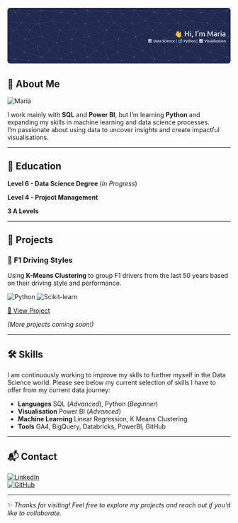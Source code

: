 <p align="center">
  <img src="images/header.png" alt="Banner" style="width:100%; max-height:200px; object-fit:cover;">
</p>

## 👋 About Me
<p align="left">
  <img src="images/myself.png" alt="Maria" width="100"/>
</p>

I work mainly with **SQL** and **Power BI**, but I’m learning **Python** and expanding my skills in machine learning and data science processes.  
I’m passionate about using data to uncover insights and create impactful visualisations.  

---
## 📖 Education

**Level 6 - Data Science Degree** (*In Progress*)

**Level 4 - Project Management** 

**3 A Levels**

---

## 📂 Projects

### 🏁 F1 Driving Styles
Using **K-Means Clustering** to group F1 drivers from the last 50 years based on their driving style and performance.  

![Python](https://img.shields.io/badge/Python-blue?logo=python&logoColor=white)
![Scikit-learn](https://img.shields.io/badge/Scikit--Learn-F7931E?logo=scikit-learn&logoColor=white)  

[🔗 View Project](https://github.com/yourusername/f1-driving-styles)

*(More projects coming soon!)*

---

## 🛠 Skills

I am continuously working to improve my sklls to further myself in the Data Science world. Please see below my current selection of skills I have to offer from my current data journey:

- **Languages** SQL (*Advanced*), Python (*Beginner*)
- **Visualisation** Power BI (*Advanced*)
- **Machine Learning** Linear Regression, K Means Clustering
- **Tools** GA4, BigQuery, Databricks, PowerBI, GitHub

---

## 📬 Contact
[![LinkedIn](https://img.shields.io/badge/LinkedIn-Connect-blue?logo=linkedin)](www.linkedin.com/in/maria-watton-5bbb4a279)  
[![GitHub](https://img.shields.io/badge/GitHub-Profile-black?logo=github)](https://marialwatton.github.io/DataPortfolio/)  

---

✨ *Thanks for visiting! Feel free to explore my projects and reach out if you’d like to collaborate.*  
